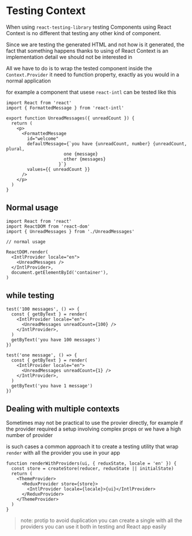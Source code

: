 # Testing Context

When using `react-testing-library` testing Components using React Context is no different that testing any other kind of component.

Since we are testing the generated HTML and not how is it generated, the fact that something happens thanks to using of React Context is an implementation detail we should not be interested in

All we have to do is to wrap the tested component inside the `Context.Provider` it need to function property, exactly as you would in a normal application

for example a component that usese `react-intl` can be tested like this

```
import React from 'react'
import { FormattedMessage } from 'react-intl'

export function UnreadMessages({ unreadCount }) {
  return (
    <p>
      <FormattedMessage
        id="welcome"
        defaultMessage={`you have {unreadCount, number} {unreadCount, plural,
                      one {message}
                      other {messages}
                    }`}
        values={{ unreadCount }}
      />
    </p>
  )
}
```

## Normal usage

```
import React from 'react'
import ReactDOM from 'react-dom'
import { UnreadMessages } from './UnreadMessages'

// normal usage

ReactDOM.render(
  <IntlProvider locale="en">
    <UnreadMessages />
  </IntlProvider>,
  document.getElementById('container'),
)
```

## while testing

```
test('100 messages', () => {
  const { getByText } = render(
    <IntlProvider locale="en">
      <UnreadMessages unreadCount={100} />
    </IntlProvider>,
  )
  getByText('you have 100 messages')
})

test('one message', () => {
  const { getByText } = render(
    <IntlProvider locale="en">
      <UnreadMessages unreadCount={1} />
    </IntlProvider>,
  )
  getByText('you have 1 message')
})
```

## Dealing with multiple contexts

Sometimes may not be practical to use the provier directly, for example if the provider required a setup involving complex props or we have a high number of provider

is such cases a common approach it to create a testing utility that wrap `render` with all the provider you use in your app

```
function renderWithProviders(ui, { reduxState, locale = 'en' }) {
  const store = createStore(reducer, reduxState || initialState)
  return (
    <ThemeProvider>
      <ReduxProvider store={store}>
        <IntlProvider locale={locale}>{ui}</IntlProvider>
      </ReduxProvider>
    </ThemeProvider>
  )
}
```

> note: protip to avoid duplication you can create a single <AppProvider/> with all the providers you can use it both in testing and React app easily
